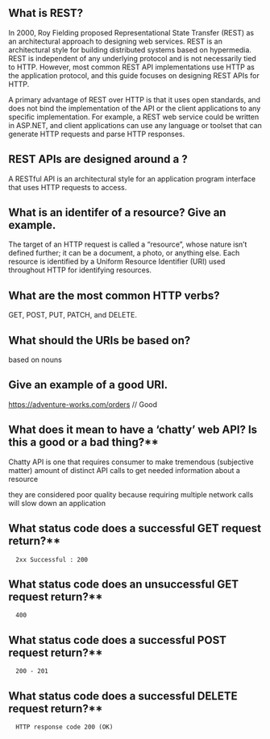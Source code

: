 ## What is REST?

In 2000, Roy Fielding proposed Representational State Transfer (REST) as an architectural approach to designing web services. REST is an architectural style for building distributed systems based on hypermedia. REST is independent of any underlying protocol and is not necessarily tied to HTTP. However, most common REST API implementations use HTTP as the application protocol, and this guide focuses on designing REST APIs for HTTP.

A primary advantage of REST over HTTP is that it uses open standards, and does not bind the implementation of the API or the client applications to any specific implementation. For example, a REST web service could be written in ASP.NET, and client applications can use any language or toolset that can generate HTTP requests and parse HTTP responses.
## REST APIs are designed around a ?

A RESTful API is an architectural style for an application program interface that uses HTTP requests to access.

## What is an identifer of a resource? Give an example.

The target of an HTTP request is called a “resource”, whose nature isn’t defined further; it can be a document, a photo, or anything else. Each resource is identified by a Uniform Resource Identifier (URI) used throughout HTTP for identifying resources.
## What are the most common HTTP verbs?

 GET, POST, PUT, PATCH, and DELETE.

## What should the URIs be based on?

 based on nouns
 
 ## Give an example of a good URI.


https://adventure-works.com/orders // Good


## What does it mean to have a ‘chatty’ web API? Is this a good or a bad thing?**

Chatty API is one that requires consumer to make tremendous (subjective matter) amount of distinct API calls to get needed information about a resource


they are considered poor quality  because requiring multiple network calls will slow down an application

## What status code does a successful GET request return?**

      2xx Successful : 200

## What status code does an unsuccessful GET request return?**

      400 

## What status code does a successful POST request return?**

      200 - 201


## What status code does a successful DELETE request return?**

      HTTP response code 200 (OK)
